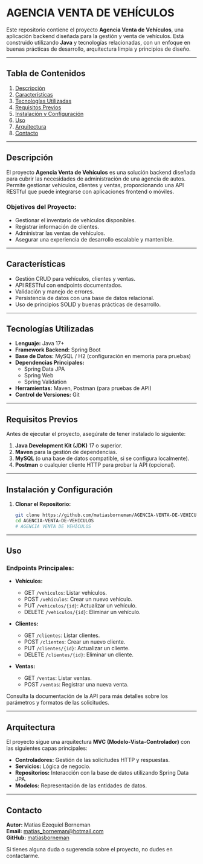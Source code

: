 # AGENCIA VENTA DE VEHÍCULOS

Este repositorio contiene el proyecto **Agencia Venta de Vehículos**, una aplicación backend diseñada para la gestión y venta de vehículos. Está construido utilizando **Java** y tecnologías relacionadas, con un enfoque en buenas prácticas de desarrollo, arquitectura limpia y principios de diseño.

---

## Tabla de Contenidos

1. [Descripción](#descripción)
2. [Características](#características)
3. [Tecnologías Utilizadas](#tecnologías-utilizadas)
4. [Requisitos Previos](#requisitos-previos)
5. [Instalación y Configuración](#instalación-y-configuración)
6. [Uso](#uso)
7. [Arquitectura](#arquitectura)
8. [Contacto](#contacto)

---

## Descripción

El proyecto **Agencia Venta de Vehículos** es una solución backend diseñada para cubrir las necesidades de administración de una agencia de autos. Permite gestionar vehículos, clientes y ventas, proporcionando una API RESTful que puede integrarse con aplicaciones frontend o móviles.

### Objetivos del Proyecto:

- Gestionar el inventario de vehículos disponibles.
- Registrar información de clientes.
- Administrar las ventas de vehículos.
- Asegurar una experiencia de desarrollo escalable y mantenible.

---

## Características

- Gestión CRUD para vehículos, clientes y ventas.
- API RESTful con endpoints documentados.
- Validación y manejo de errores.
- Persistencia de datos con una base de datos relacional.
- Uso de principios SOLID y buenas prácticas de desarrollo.

---

## Tecnologías Utilizadas

- **Lenguaje:** Java 17+
- **Framework Backend:** Spring Boot
- **Base de Datos:** MySQL / H2 (configuración en memoria para pruebas)
- **Dependencias Principales:**
  - Spring Data JPA
  - Spring Web
  - Spring Validation
- **Herramientas:** Maven, Postman (para pruebas de API)
- **Control de Versiones:** Git

---

## Requisitos Previos

Antes de ejecutar el proyecto, asegúrate de tener instalado lo siguiente:

1. **Java Development Kit (JDK)** 17 o superior.
2. **Maven** para la gestión de dependencias.
3. **MySQL** (o una base de datos compatible, si se configura localmente).
4. **Postman** o cualquier cliente HTTP para probar la API (opcional).

---

## Instalación y Configuración

1. **Clonar el Repositorio:**

   ```bash
   git clone https://github.com/matiasborneman/AGENCIA-VENTA-DE-VEHICULOS.git
   cd AGENCIA-VENTA-DE-VEHICULOS
   # AGENCIA VENTA DE VEHÍCULOS


---

## Uso

### Endpoints Principales:

- **Vehículos:**
  - GET `/vehiculos`: Listar vehículos.
  - POST `/vehiculos`: Crear un nuevo vehículo.
  - PUT `/vehiculos/{id}`: Actualizar un vehículo.
  - DELETE `/vehiculos/{id}`: Eliminar un vehículo.

- **Clientes:**
  - GET `/clientes`: Listar clientes.
  - POST `/clientes`: Crear un nuevo cliente.
  - PUT `/clientes/{id}`: Actualizar un cliente.
  - DELETE `/clientes/{id}`: Eliminar un cliente.

- **Ventas:**
  - GET `/ventas`: Listar ventas.
  - POST `/ventas`: Registrar una nueva venta.

Consulta la documentación de la API para más detalles sobre los parámetros y formatos de las solicitudes.

---

## Arquitectura

El proyecto sigue una arquitectura **MVC (Modelo-Vista-Controlador)** con las siguientes capas principales:

- **Controladores:** Gestión de las solicitudes HTTP y respuestas.
- **Servicios:** Lógica de negocio.
- **Repositorios:** Interacción con la base de datos utilizando Spring Data JPA.
- **Modelos:** Representación de las entidades de datos.

---

## Contacto

**Autor:** Matias Ezequiel Borneman  
**Email:** [matias_borneman@hotmail.com](mailto:matias_borneman@hotmail.com)  
**GitHub:** [matiasborneman](https://github.com/matiasborneman)

Si tienes alguna duda o sugerencia sobre el proyecto, no dudes en contactarme.


